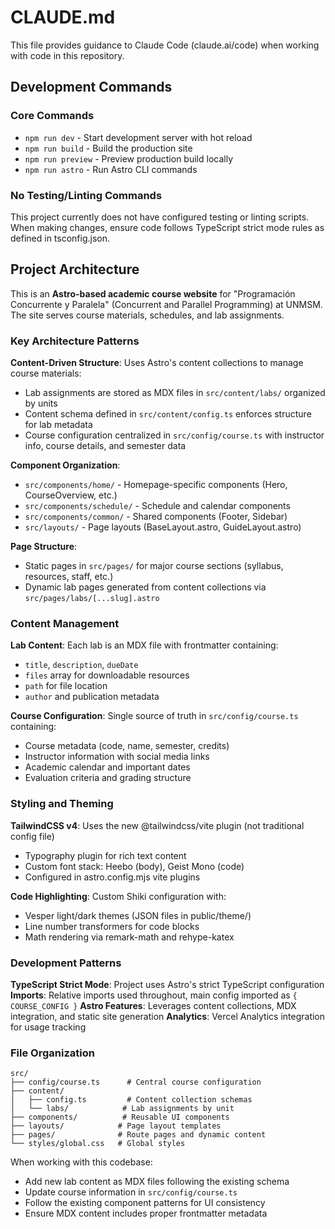 # CLAUDE.md

This file provides guidance to Claude Code (claude.ai/code) when working with code in this repository.

## Development Commands

### Core Commands
- `npm run dev` - Start development server with hot reload
- `npm run build` - Build the production site
- `npm run preview` - Preview production build locally
- `npm run astro` - Run Astro CLI commands

### No Testing/Linting Commands
This project currently does not have configured testing or linting scripts. When making changes, ensure code follows TypeScript strict mode rules as defined in tsconfig.json.

## Project Architecture

This is an **Astro-based academic course website** for "Programación Concurrente y Paralela" (Concurrent and Parallel Programming) at UNMSM. The site serves course materials, schedules, and lab assignments.

### Key Architecture Patterns

**Content-Driven Structure**: Uses Astro's content collections to manage course materials:
- Lab assignments are stored as MDX files in `src/content/labs/` organized by units
- Content schema defined in `src/content/config.ts` enforces structure for lab metadata
- Course configuration centralized in `src/config/course.ts` with instructor info, course details, and semester data

**Component Organization**:
- `src/components/home/` - Homepage-specific components (Hero, CourseOverview, etc.)
- `src/components/schedule/` - Schedule and calendar components
- `src/components/common/` - Shared components (Footer, Sidebar)
- `src/layouts/` - Page layouts (BaseLayout.astro, GuideLayout.astro)

**Page Structure**:
- Static pages in `src/pages/` for major course sections (syllabus, resources, staff, etc.)
- Dynamic lab pages generated from content collections via `src/pages/labs/[...slug].astro`

### Content Management

**Lab Content**: Each lab is an MDX file with frontmatter containing:
- `title`, `description`, `dueDate`
- `files` array for downloadable resources
- `path` for file location
- `author` and publication metadata

**Course Configuration**: Single source of truth in `src/config/course.ts` containing:
- Course metadata (code, name, semester, credits)
- Instructor information with social media links
- Academic calendar and important dates
- Evaluation criteria and grading structure

### Styling and Theming

**TailwindCSS v4**: Uses the new @tailwindcss/vite plugin (not traditional config file)
- Typography plugin for rich text content
- Custom font stack: Heebo (body), Geist Mono (code)
- Configured in astro.config.mjs vite plugins

**Code Highlighting**: Custom Shiki configuration with:
- Vesper light/dark themes (JSON files in public/theme/)
- Line number transformers for code blocks
- Math rendering via remark-math and rehype-katex

### Development Patterns

**TypeScript Strict Mode**: Project uses Astro's strict TypeScript configuration
**Imports**: Relative imports used throughout, main config imported as `{ COURSE_CONFIG }`
**Astro Features**: Leverages content collections, MDX integration, and static site generation
**Analytics**: Vercel Analytics integration for usage tracking

### File Organization

```
src/
├── config/course.ts      # Central course configuration
├── content/
│   ├── config.ts         # Content collection schemas
│   └── labs/            # Lab assignments by unit
├── components/          # Reusable UI components
├── layouts/            # Page layout templates
├── pages/              # Route pages and dynamic content
└── styles/global.css   # Global styles
```

When working with this codebase:
- Add new lab content as MDX files following the existing schema
- Update course information in `src/config/course.ts`
- Follow the existing component patterns for UI consistency
- Ensure MDX content includes proper frontmatter metadata